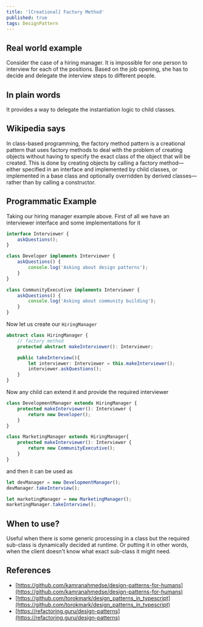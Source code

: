 ```yaml
---
title: '[Creational] Factory Method'
published: true
tags: DesignPattern
---
```


## Real world example

Consider the case of a hiring manager. It is impossible for one person to
interview for each of the positions. Based on the job opening, she has to
decide and delegate the interview steps to different people.

## In plain words

It provides a way to delegate the instantiation logic to child classes.

## Wikipedia says

In class-based programming, the factory method pattern is a creational pattern
that uses factory methods to deal with the problem of creating objects without
having to specify the exact class of the object that will be created. This is
done by creating objects by calling a factory method—either specified in an
interface and implemented by child classes, or implemented in a base class and
optionally overridden by derived classes—rather than by calling a constructor.

## Programmatic Example

Taking our hiring manager example above. First of all we have an interviewer
interface and some implementations for it

```typescript
interface Interviewer {
    askQuestions();
}

class Developer implements Interviewer {
    askQuestions() {
        console.log('Asking about design patterns');
    }
}

class CommunityExecutive implements Interviewer {
    askQuestions() {
        console.log('Asking about community building');
    }
}
```

Now let us create our `HiringManager`

```typescript
abstract class HiringManager {
    // factory method
    protected abstract makeInterviewer(): Interviewer;

    public takeInterview(){
        let interviewer: Interviewer = this.makeInterviewer();
        interviewer.askQuestions();
    }
}
```

Now any child can extend it and provide the required interviewer


```typescript
class DevelopmentManager extends HiringManager {
    protected makeInterviewer(): Interviewer {
        return new Developer();
    }
}

class MarketingManager extends HiringManager{
    protected makeInterviewer(): Interviewer {
        return new CommunityExecutive();
    }
}
```

and then it can be used as

```typescript
let devManager = new DevelopmentManager();
devManager.takeInterview();

let marketingManager = new MarketingManager();
marketingManager.takeInterview();
```

## When to use?

Useful when there is some generic processing in a class but the required
sub-class is dynamically decided at runtime. Or putting it in other words,
when the client doesn't know what exact sub-class it might need.

## References

- [https://github.com/kamranahmedse/design-patterns-for-humans](https://github.com/kamranahmedse/design-patterns-for-humans)
- [https://github.com/torokmark/design_patterns_in_typescript](https://github.com/torokmark/design_patterns_in_typescript)
- [https://refactoring.guru/design-patterns](https://refactoring.guru/design-patterns)